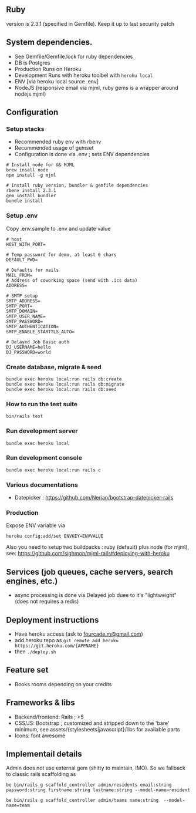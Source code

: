 ## Ruby
version is 2.3.1 (specified in Gemfile). Keep it up to last security patch

## System dependencies.
* See Gemfile/Gemfile.lock for ruby dependencies
* DB is Postgres
* Production Runs on Heroku
* Development Runs with heroku toolbel with ```heroku local```
* ENV [via heroku local source .env]
* NodeJS (responsive email via mjml, ruby gems is a wrapper around nodejs mjml)


## Configuration
### Setup stacks
* Recommended ruby env with rbenv
* Recommended usage of gemset
* Configuration is done via .env ; sets ENV dependencies

```
# Install node for && MJML
brew insall node
npm install -g mjml

# Install ruby version, bundler & gemfile dependencies
rbenv install 2.3.1
gem install bundler
bundle install
```

### Setup .env
Copy .env.sample to .env and update value

```
# host
HOST_WITH_PORT=

# Temp password for demo, at least 6 chars
DEFAULT_PWD=

# Defaults for mails
MAIL_FROM=
# Address of coworking space (send with .ics data)
ADDRESS=

# SMTP setup
SMTP_ADDRESS=
SMTP_PORT=
SMTP_DOMAIN=
SMTP_USER_NAME=
SMTP_PASSWORD=
SMTP_AUTHENTICATION=
SMTP_ENABLE_STARTTLS_AUTO=

# Delayed Job Basic auth
DJ_USERNAME=hello
DJ_PASSWORD=world
```

### Create database, migrate & seed
```
bundle exec heroku local:run rails db:create
bundle exec heroku local:run rails db:migrate
bundle exec heroku local:run rails db:seed
```

### How to run the test suite
```bin/rails test```

### Run development server
```
bundle exec heroku local
```
### Run development console
```
bundle exec heroku local:run rails c
```

### Various documentations
* Datepicker : https://github.com/Nerian/bootstrap-datepicker-rails



### Production
Expose ENV variable via
```
heroku config:add/set ENVKEY=ENVVALUE
```

Also you need to setup two buildpacks : ruby (default) plus node (for mjml), see: https://github.com/sighmon/mjml-rails#deploying-with-heroku


## Services (job queues, cache servers, search engines, etc.)
* async processing is done via Delayed job duee to it's "lightweight" (does not requires a redis)

## Deployment instructions
* Have heroku access (ask to fourcade.m@gmail.com)
* add heroku repo as ```git remote add heroku https://git.heroku.com/{APPNAME}```
* then ```./deploy.sh```

## Feature set

* Books rooms depending on your credits

## Frameworks & libs
* Backend/frontend: Rails ; >5
* CSS/JS: Bootstrap ; customized and stripped down to the 'bare' minimum, see assets/{stylesheets|javascript}/libs for available parts
* Icons: font awesome

## Implementail details
Admin does not use external gem (shitty to maintain, IMO). So we fallback to classic rails scaffolding as 

```
be bin/rails g scaffold_controller admin/residents email:string password:string firstname:string lastname:string --model-name=resident

be bin/rails g scaffold_controller admin/teams name:string  --model-name=team
```